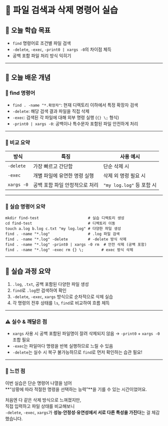 # 📘 파일 검색과 삭제 명령어 실습

## 🎯 오늘 학습 목표
- `find` 명령어로 조건별 파일 검색
- `-delete`, `-exec`, `-print0 | xargs -0`의 차이점 체득
- 공백 포함 파일 처리 방식 익히기

---

## 🧠 오늘 배운 개념

### 🔹 find 명령어

- `find . -name "*.확장자"`: 현재 디렉토리 이하에서 특정 확장자 검색
- `-delete`: 해당 검색 결과 파일을 직접 삭제
- `-exec`: 검색된 각 파일에 대해 외부 명령 실행 (`{} \;` 형식)
- `-print0 | xargs -0`: 공백이나 특수문자 포함된 파일 안전하게 처리

---

### 🔹 비교 요약

| 방식 | 특징 | 사용 예시 |
|------|------|------------|
| `-delete` | 가장 빠르고 간단함 | 단순 삭제 시 |
| `-exec` | 개별 파일에 유연한 명령 실행 | 삭제 외 명령 필요 시 |
| `xargs -0` | 공백 포함 파일 안정적으로 처리 | `"my log.log"` 등 포함 시 |

---

### 🔹 실습 명령어 요약

```
mkdir find-test                      # 실습 디렉토리 생성
cd find-test                         # 디렉토리 이동
touch a.log b.log c.txt "my log.log" # 다양한 파일 생성
find . -name "*.log"                 # .log 파일 검색
find . -name "*.log" -delete         # -delete 방식 삭제
find . -name "*.log" -print0 | xargs -0 rm  # 안전 삭제 (공백 포함)
find . -name "*.log" -exec rm {} \;        # exec 방식 삭제
```

---

## 🧪 실습 과정 요약
1. `.log`, `.txt`, 공백 포함된 다양한 파일 생성
2. `find`로 `.log`만 검색하여 확인
3. `-delete`, `-exec`, `xargs` 방식으로 순차적으로 삭제 실습
4. 각 명령의 전후 상태를 `ls`, `find`로 비교하여 흐름 체득

---

### ⚠️ 실수 & 깨달은 점
- `xargs` 사용 시 공백 포함된 파일명이 잘려 삭제되지 않음 → `-print0` + `xargs -0` 조합 필요
- `-exec`는 파일마다 명령을 반복 실행하므로 느릴 수 있음
- `-delete`는 실수 시 복구 불가능하므로 `find`로 먼저 확인하는 습관 필요!

---

### 💭 느낀 점
이번 실습은 단순 명령어 나열을 넘어  
**“상황에 따라 적절한 명령을 선택하는 능력”**을 기를 수 있는 시간이었어요.

처음엔 다 같은 삭제 방식으로 느껴졌지만,  
직접 입력하고 파일 상태를 비교해보니  
`-delete`, `-exec`, `xargs`가 **성능·안정성·유연성에서 서로 다른 특성을 가진다**는 걸 체감했습니다.

